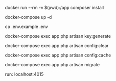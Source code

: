 docker run --rm -v $(pwd):/app composer install

docker-compose up -d

cp .env.example .env

docker-compose exec app php artisan key:generate

docker-compose exec app php artisan config:clear

docker-compose exec app php artisan config:cache

docker-compose exec app php artisan migrate

run: localhost:4015